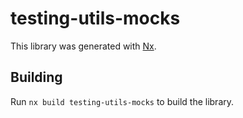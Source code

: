# testing-utils-mocks

This library was generated with [Nx](https://nx.dev).

## Building

Run `nx build testing-utils-mocks` to build the library.
